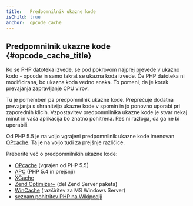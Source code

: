 ```yaml
---
title:   Predpomnilnik ukazne kode
isChild: true
anchor:  opcode_cache
---
```


## Predpomnilnik ukazne kode {#opcode_cache_title}

Ko se PHP datoteka izvede, se pod pokrovom najprej prevede v ukazno kodo - opcode in samo takrat se ukazna koda izvede.
Če PHP datoteka ni modificirana, bo ukazna koda vedno enaka. To pomeni, da je korak prevajanja zapravljanje CPU virov.

Tu je pomemben pa predpomnilnik ukazne kode. Preprečuje dodatna prevajanja s shranitvijo ukazne kode v spomin in jo ponovno uporabi pri zaporednih klicih.
Vzpostavitev predpomnilnika ukazne kode je stvar nekaj minut in vaša aplikacija bo znatno pohitrena. Res ni razloga, da ga ne bi uporabili.

Od PHP 5.5 je na voljo vgrajeni predpomnilnik ukazne kode imenovan [OPcache][opcache-book]. Ta je na voljo tudi
za prejšnje različice.

Preberite več o predpomnilnikih ukazne kode:

* [OPcache][opcache-book] (vgrajen od PHP 5.5)
* [APC] (PHP 5.4 in prejšnji)
* [XCache]
* [Zend Optimizer+] (del Zend Server paketa)
* [WinCache] (razširitev za MS Windows Server)
* [seznam pohitritev PHP na Wikipediji][PHP_accelerators]


[opcache-book]: http://php.net/book.opcache
[APC]: http://php.net/book.apc
[XCache]: http://xcache.lighttpd.net/
[Zend Optimizer+]: http://www.zend.com/en/products/zend_server
[WinCache]: http://www.iis.net/download/wincacheforphp
[PHP_accelerators]: http://en.wikipedia.org/wiki/List_of_PHP_accelerators
